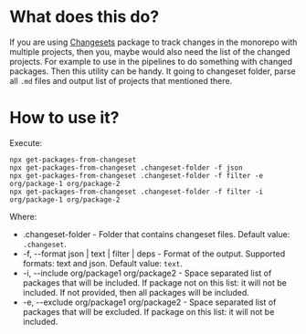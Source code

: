 # What does this do?

If you are using [Changesets](@changesets/cli) package to track changes in the
monorepo with multiple projects, then you, maybe would also need the list of the
changed projects. For example to use in the pipelines to do something with changed
packages. 
Then this utility can be handy. It going to changeset folder, parse all `.md` files
and output list of projects that mentioned there.

# How to use it?

Execute:

```
npx get-packages-from-changeset
npx get-packages-from-changeset .changeset-folder -f json
npx get-packages-from-changeset .changeset-folder -f filter -e org/package-1 org/package-2
npx get-packages-from-changeset .changeset-folder -f filter -i org/package-1 org/package-2
```

Where: 

- .changeset-folder - Folder that contains changeset files. Default value: `.changeset`.
- -f, --format json | text | filter | deps - Format of the output. Supported formats: text and json. Default value: `text`.
- -i, --include org/package1 org/package2 - Space separated list of packages that will be included. If package not on this list: it will not be included. If not provided, then all packages will be included.
- -e, --exclude org/package1 org/package2 - Space separated list of packages that will be excluded. If package on this list: it will not be included.